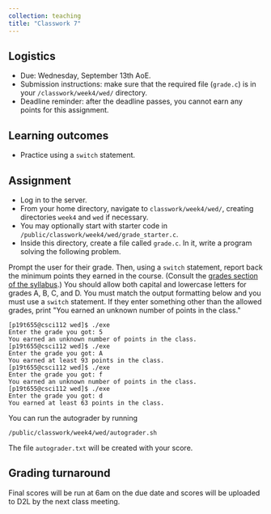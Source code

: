 ```yaml
---
collection: teaching
title: "Classwork 7"
---
```


## Logistics
* Due: Wednesday, September 13th AoE.
* Submission instructions: make sure that the required file (`grade.c`) is in your
	`/classwork/week4/wed/` directory.
* Deadline reminder: after the deadline passes, you cannot earn any points for
	this assignment.

## Learning outcomes
* Practice using a `switch` statement.

## Assignment

* Log in to the server.
* From your home directory, navigate to `classwork/week4/wed/`, creating directories `week4` and `wed` if necessary.
* You may optionally start with starter code in
	`/public/classwork/week4/wed/grade_starter.c`.
* Inside this directory, create a file called `grade.c`. In it, write a
	program solving the following problem.

Prompt the user for their grade. Then, using a `switch` statement, report back
the minimum points they earned in the course. (Consult the [grades section of the syllabus]( https://lgw2.github.io/teaching/csci112-spring-2023/syllabus/#grading).)
You should allow both capital and lowercase letters for grades A, B, C, and D. You must match the output
formatting below and you must use a `switch` statement. If they enter something
other than the allowed grades, print "You earned an unknown number of points in
the class."

```
[p19t655@csci112 wed]$ ./exe
Enter the grade you got: 5
You earned an unknown number of points in the class.
[p19t655@csci112 wed]$ ./exe
Enter the grade you got: A
You earned at least 93 points in the class.
[p19t655@csci112 wed]$ ./exe
Enter the grade you got: f
You earned an unknown number of points in the class.
[p19t655@csci112 wed]$ ./exe
Enter the grade you got: d
You earned at least 63 points in the class.
```

You can run the autograder by running
```
/public/classwork/week4/wed/autograder.sh
```

The file `autograder.txt` will be created with your score.

## Grading turnaround
Final scores will be run at 6am on the due date and scores will be
uploaded to D2L by the next class meeting.
